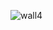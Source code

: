 ![wall4](https://github.com/ImanMontajabi/ImanMontajabi/assets/52942515/bf29fcc8-1b85-45a7-a9ec-0318003c1dbd)
